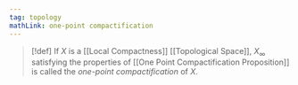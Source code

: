 ```yaml
---
tag: topology
mathLink: one-point compactification
---
```

>[!def]
>If $X$ is a [[Local Compactness]] [[Topological Space]], $X_\infty$ satisfying the properties of [[One Point Compactification Proposition]] is called the *one-point compactification* of $X$.

